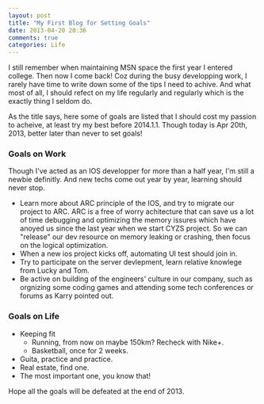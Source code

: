 ```yaml
---
layout: post
title: "My First Blog for Setting Goals"
date: 2013-04-20 20:36
comments: true
categories: Life 
---
```



I still remember when maintaining MSN space the first year I entered college. Then now I come back! Coz during the busy developping work, I rarely have time to write down some of the tips I need to achive. And what most of all, I should refect on my life regularly and regularly which is the exactly thing I seldom do.

As the title says, here some of goals are listed that I should cost my passion to acheive, at least try my best before 2014.1.1. Though today is Apr 20th, 2013, better later than never to set goals!  

### Goals on Work

Though I've acted as an IOS developper for more than a half year, I'm still a newbie definitly. And new techs come out year by year, learning should never stop.

* Learn more about ARC principle of the IOS, and try to migrate our project to ARC. ARC is a free of worry  achitecture that can save us a lot of time debugging and optimizing the memory issures which have anoyed us  since the last year when we start CYZS project. So we can "release" our dev resource on memory leaking or crashing, then focus on the logical optimization.
*  When a new ios project kicks off, automating UI test should join in. 
*  Try to participate on the server devlepment, learn relative knowlege from Lucky and Tom.
*  Be active on building of the engineers' culture in our company, such as orgnizing some coding games and attending some tech conferences or forums as Karry pointed out.

### Goals on Life

* Keeping fit
   * Running, from now on maybe 150km? Recheck with Nike+. 
   * Basketball, once for 2 weeks.
* Guita, practice and practice.
* Real estate, find one.
* The most important one, you know that!

Hope all the goals will be defeated at the end of 2013.
